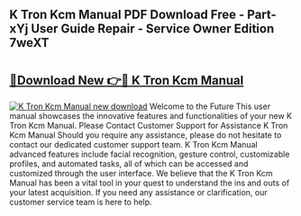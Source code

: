 ## K Tron Kcm Manual PDF Download Free - Part-xYj User Guide Repair - Service Owner Edition 7weXT

# <h2><a href="http://bc23434.oget.top/?id=K+Tron+Kcm+Manual">🔗Download New 👉🔴 K Tron Kcm Manual</a></h2>

[![K Tron Kcm Manual new download](https://i.imgur.com/5g1atiW.png)](http://bc23434.oget.top/?id=K+Tron+Kcm+Manual)
Welcome to the Future This user manual showcases the innovative features and functionalities of your new K Tron Kcm Manual. Please Contact Customer Support for Assistance K Tron Kcm Manual Should you require any assistance, please do not hesitate to contact our dedicated customer support team. K Tron Kcm Manual advanced features include facial recognition, gesture control, customizable profiles, and automated tasks, all of which can be accessed and customized through the user interface. We believe that the K Tron Kcm Manual has been a vital tool in your quest to understand the ins and outs of your latest acquisition. If you need any assistance or clarification, our customer service team is here to help.
